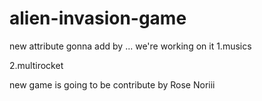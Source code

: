 # alien-invasion-game
new attribute gonna add by     ...
we're working on it
1.musics

2.multirocket

new game is going to be contribute by Rose Noriii
